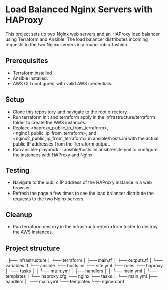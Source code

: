 # Load Balanced Nginx Servers with HAProxy

This project sets up two Nginx web servers and an HAProxy load balancer using Terraform and Ansible. The load balancer distributes incoming requests to the two Nginx servers in a round-robin fashion.

## Prerequisites

* Terraform installed
* Ansible installed.
* AWS CLI configured with valid AWS credentials.

## Setup

- Clone this repository and navigate to the root directory.
- Run terraform init and terraform apply in the infrastructure/terraform folder to create the AWS instances.
- Replace <haproxy_public_ip_from_terraform>, <nginx1_public_ip_from_terraform>, and <nginx2_public_ip_from_terraform> in ansible/hosts.ini with the actual public IP addresses from the Terraform output.
- Run ansible-playbook -i ansible/hosts.ini ansible/site.yml to configure the instances with HAProxy and Nginx.

## Testing

- Navigate to the public IP address of the HAProxy instance in a web browser.
- Refresh the page a few times to see the load balancer distribute the requests to the two Nginx servers.

## Cleanup

- Run terraform destroy in the infrastructure/terraform folder to destroy the AWS instances.

## Project structure

.
├── infrastructure
│   └── terraform
│       ├── main.tf
│       ├── outputs.tf
│       └── variables.tf
└── ansible
    ├── hosts.ini
    ├── site.yml
    └── roles
        ├── haproxy
        │   ├── tasks
        │   │   └── main.yml
        │   ├── handlers
        │   │   └── main.yml
        │   └── templates
        │       └── haproxy.cfg
        └── nginx
            ├── tasks
            │   └── main.yml
            ├── handlers
            │   └── main.yml
            └── templates
                └── nginx.conf
